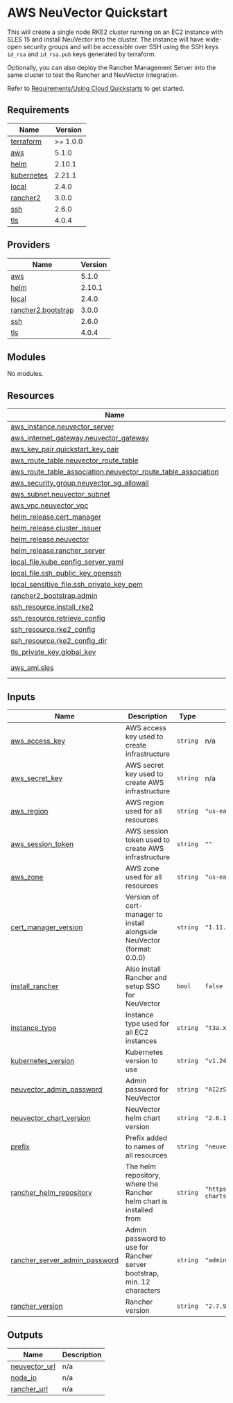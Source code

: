 # AWS NeuVector Quickstart

This will create a single node RKE2 cluster running on an EC2 instance with SLES 15 and install NeuVector into the cluster.
The instance will have wide-open security groups and will be accessible over SSH using the SSH keys
`id_rsa` and `id_rsa.pub` keys generated by terraform.

Optionally, you can also deploy the Rancher Management Server into the same cluster to test the Rancher and NeuVector integration.

Refer to [Requirements/Using Cloud Quickstarts](https://github.com/rancher/quickstart#requirements---cloud) to get started.

<!-- BEGIN_TF_DOCS -->
## Requirements

| Name | Version |
|------|---------|
| <a name="requirement_terraform"></a> [terraform](#requirement\_terraform) | >= 1.0.0 |
| <a name="requirement_aws"></a> [aws](#requirement\_aws) | 5.1.0 |
| <a name="requirement_helm"></a> [helm](#requirement\_helm) | 2.10.1 |
| <a name="requirement_kubernetes"></a> [kubernetes](#requirement\_kubernetes) | 2.21.1 |
| <a name="requirement_local"></a> [local](#requirement\_local) | 2.4.0 |
| <a name="requirement_rancher2"></a> [rancher2](#requirement\_rancher2) | 3.0.0 |
| <a name="requirement_ssh"></a> [ssh](#requirement\_ssh) | 2.6.0 |
| <a name="requirement_tls"></a> [tls](#requirement\_tls) | 4.0.4 |

## Providers

| Name | Version |
|------|---------|
| <a name="provider_aws"></a> [aws](#provider\_aws) | 5.1.0 |
| <a name="provider_helm"></a> [helm](#provider\_helm) | 2.10.1 |
| <a name="provider_local"></a> [local](#provider\_local) | 2.4.0 |
| <a name="provider_rancher2.bootstrap"></a> [rancher2.bootstrap](#provider\_rancher2.bootstrap) | 3.0.0 |
| <a name="provider_ssh"></a> [ssh](#provider\_ssh) | 2.6.0 |
| <a name="provider_tls"></a> [tls](#provider\_tls) | 4.0.4 |

## Modules

No modules.

## Resources

| Name | Type |
|------|------|
| [aws_instance.neuvector_server](https://registry.terraform.io/providers/hashicorp/aws/5.1.0/docs/resources/instance) | resource |
| [aws_internet_gateway.neuvector_gateway](https://registry.terraform.io/providers/hashicorp/aws/5.1.0/docs/resources/internet_gateway) | resource |
| [aws_key_pair.quickstart_key_pair](https://registry.terraform.io/providers/hashicorp/aws/5.1.0/docs/resources/key_pair) | resource |
| [aws_route_table.neuvector_route_table](https://registry.terraform.io/providers/hashicorp/aws/5.1.0/docs/resources/route_table) | resource |
| [aws_route_table_association.neuvector_route_table_association](https://registry.terraform.io/providers/hashicorp/aws/5.1.0/docs/resources/route_table_association) | resource |
| [aws_security_group.neuvector_sg_allowall](https://registry.terraform.io/providers/hashicorp/aws/5.1.0/docs/resources/security_group) | resource |
| [aws_subnet.neuvector_subnet](https://registry.terraform.io/providers/hashicorp/aws/5.1.0/docs/resources/subnet) | resource |
| [aws_vpc.neuvector_vpc](https://registry.terraform.io/providers/hashicorp/aws/5.1.0/docs/resources/vpc) | resource |
| [helm_release.cert_manager](https://registry.terraform.io/providers/hashicorp/helm/2.10.1/docs/resources/release) | resource |
| [helm_release.cluster_issuer](https://registry.terraform.io/providers/hashicorp/helm/2.10.1/docs/resources/release) | resource |
| [helm_release.neuvector](https://registry.terraform.io/providers/hashicorp/helm/2.10.1/docs/resources/release) | resource |
| [helm_release.rancher_server](https://registry.terraform.io/providers/hashicorp/helm/2.10.1/docs/resources/release) | resource |
| [local_file.kube_config_server_yaml](https://registry.terraform.io/providers/hashicorp/local/2.4.0/docs/resources/file) | resource |
| [local_file.ssh_public_key_openssh](https://registry.terraform.io/providers/hashicorp/local/2.4.0/docs/resources/file) | resource |
| [local_sensitive_file.ssh_private_key_pem](https://registry.terraform.io/providers/hashicorp/local/2.4.0/docs/resources/sensitive_file) | resource |
| [rancher2_bootstrap.admin](https://registry.terraform.io/providers/rancher/rancher2/3.0.0/docs/resources/bootstrap) | resource |
| [ssh_resource.install_rke2](https://registry.terraform.io/providers/loafoe/ssh/2.6.0/docs/resources/resource) | resource |
| [ssh_resource.retrieve_config](https://registry.terraform.io/providers/loafoe/ssh/2.6.0/docs/resources/resource) | resource |
| [ssh_resource.rke2_config](https://registry.terraform.io/providers/loafoe/ssh/2.6.0/docs/resources/resource) | resource |
| [ssh_resource.rke2_config_dir](https://registry.terraform.io/providers/loafoe/ssh/2.6.0/docs/resources/resource) | resource |
| [tls_private_key.global_key](https://registry.terraform.io/providers/hashicorp/tls/4.0.4/docs/resources/private_key) | resource |
| [aws_ami.sles](https://registry.terraform.io/providers/hashicorp/aws/5.1.0/docs/data-sources/ami) | data source |

## Inputs

| Name | Description | Type | Default | Required |
|------|-------------|------|---------|:--------:|
| <a name="input_aws_access_key"></a> [aws\_access\_key](#input\_aws\_access\_key) | AWS access key used to create infrastructure | `string` | n/a | yes |
| <a name="input_aws_secret_key"></a> [aws\_secret\_key](#input\_aws\_secret\_key) | AWS secret key used to create AWS infrastructure | `string` | n/a | yes |
| <a name="input_aws_region"></a> [aws\_region](#input\_aws\_region) | AWS region used for all resources | `string` | `"us-east-1"` | no |
| <a name="input_aws_session_token"></a> [aws\_session\_token](#input\_aws\_session\_token) | AWS session token used to create AWS infrastructure | `string` | `""` | no |
| <a name="input_aws_zone"></a> [aws\_zone](#input\_aws\_zone) | AWS zone used for all resources | `string` | `"us-east-1b"` | no |
| <a name="input_cert_manager_version"></a> [cert\_manager\_version](#input\_cert\_manager\_version) | Version of cert-manager to install alongside NeuVector (format: 0.0.0) | `string` | `"1.11.0"` | no |
| <a name="input_install_rancher"></a> [install\_rancher](#input\_install\_rancher) | Also install Rancher and setup SSO for NeuVector | `bool` | `false` | no |
| <a name="input_instance_type"></a> [instance\_type](#input\_instance\_type) | Instance type used for all EC2 instances | `string` | `"t3a.xlarge"` | no |
| <a name="input_kubernetes_version"></a> [kubernetes\_version](#input\_kubernetes\_version) | Kubernetes version to use | `string` | `"v1.24.14+rke2r1"` | no |
| <a name="input_neuvector_admin_password"></a> [neuvector\_admin\_password](#input\_neuvector\_admin\_password) | Admin password for NeuVector | `string` | `"AI2zSYMFuCZ3HUeyNNMj1urUpCSEfgE0"` | no |
| <a name="input_neuvector_chart_version"></a> [neuvector\_chart\_version](#input\_neuvector\_chart\_version) | NeuVector helm chart version | `string` | `"2.6.1"` | no |
| <a name="input_prefix"></a> [prefix](#input\_prefix) | Prefix added to names of all resources | `string` | `"neuvector-quickstart"` | no |
| <a name="input_rancher_helm_repository"></a> [rancher\_helm\_repository](#input\_rancher\_helm\_repository) | The helm repository, where the Rancher helm chart is installed from | `string` | `"https://releases.rancher.com/server-charts/latest"` | no |
| <a name="input_rancher_server_admin_password"></a> [rancher\_server\_admin\_password](#input\_rancher\_server\_admin\_password) | Admin password to use for Rancher server bootstrap, min. 12 characters | `string` | `"adminadminadmin"` | no |
| <a name="input_rancher_version"></a> [rancher\_version](#input\_rancher\_version) | Rancher version | `string` | `"2.7.9"` | no |

## Outputs

| Name | Description |
|------|-------------|
| <a name="output_neuvector_url"></a> [neuvector\_url](#output\_neuvector\_url) | n/a |
| <a name="output_node_ip"></a> [node\_ip](#output\_node\_ip) | n/a |
| <a name="output_rancher_url"></a> [rancher\_url](#output\_rancher\_url) | n/a |
<!-- END_TF_DOCS -->
